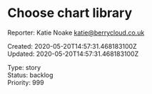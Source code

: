 # Choose chart library

Reporter: Katie Noake <katie@berrycloud.co.uk>  

Created: 2020-05-20T14:57:31.468183100Z  
Updated: 2020-05-20T14:57:31.468183100Z

Type: story  
Status: backlog  
Priority: 999
